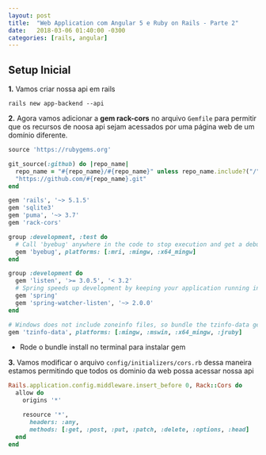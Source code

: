 ```yaml
---
layout: post
title:  "Web Application com Angular 5 e Ruby on Rails - Parte 2"
date:   2018-03-06 01:40:00 -0300
categories: [rails, angular]
---
```


## Setup Inicial

**1.** Vamos criar nossa api em rails

```
rails new app-backend --api
```

**2.** Agora vamos adicionar a **gem rack-cors** no arquivo `Gemfile` para permitir que os recursos de noosa api sejam acessados por uma página web de um domínio diferente.

```ruby
source 'https://rubygems.org'

git_source(:github) do |repo_name|
  repo_name = "#{repo_name}/#{repo_name}" unless repo_name.include?("/")
  "https://github.com/#{repo_name}.git"
end

gem 'rails', '~> 5.1.5'
gem 'sqlite3'
gem 'puma', '~> 3.7'
gem 'rack-cors'

group :development, :test do
  # Call 'byebug' anywhere in the code to stop execution and get a debugger console
  gem 'byebug', platforms: [:mri, :mingw, :x64_mingw]
end

group :development do
  gem 'listen', '>= 3.0.5', '< 3.2'
  # Spring speeds up development by keeping your application running in the background. Read more: https://github.com/rails/spring
  gem 'spring'
  gem 'spring-watcher-listen', '~> 2.0.0'
end

# Windows does not include zoneinfo files, so bundle the tzinfo-data gem
gem 'tzinfo-data', platforms: [:mingw, :mswin, :x64_mingw, :jruby]
```

 - Rode o bundle install no terminal para instalar gem 

**3.** Vamos modificar o arquivo `config/initializers/cors.rb` dessa maneira estamos permitindo que todos os dominio da web possa acessar nossa api

```ruby
Rails.application.config.middleware.insert_before 0, Rack::Cors do
  allow do
    origins '*'

    resource '*',
      headers: :any,
      methods: [:get, :post, :put, :patch, :delete, :options, :head]
  end
end
```

